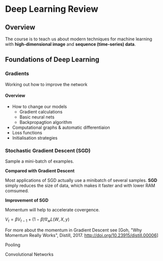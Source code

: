 # Deep Learning Review

## Overview

The course is to teach us about modern techniques for machine learning with **high-dimensional image** and **sequence (time-series) data**.

## Foundations of Deep Learning

### Gradients
Working out how to improve the network

#### Overview
- How to change our models
  - Gradient calculations
  - Basic neural nets
  - Backpropagtion algorithm
- Computational graphs & automatic differentiaion
- Loss functions
- Initialisation strategies

### Stochastic Gradient Descent (SGD)
Sample a mini-batch of examples.

**Compared with Gradient Descent**

Most applications of SGD actually use a minibatch of several samples. 
**SGD** simply reduces the size of data,
which makes it faster and with lower RAM comsumed.

**Improvement of SGD**

Momentum will help to accelerate covergence.

$V_{t}=\beta V_{t-1}+(1-\beta) \nabla_{w} L(W, X, y)$

For more about the momentum in Gradient Descent see [Goh, "Why Momentum Really Works", Distill, 2017. <http://doi.org/10.23915/distill.00006>]



Pooling

Convolutional Networks